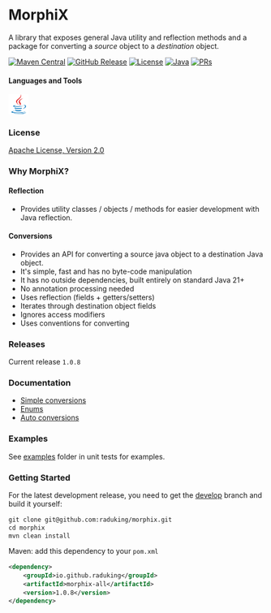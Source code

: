 # MorphiX

A library that exposes general Java utility and reflection methods and a package for converting a *source* object to a *destination* object.

[![Maven Central](https://img.shields.io/maven-central/v/io.github.raduking/morphix-all)](https://central.sonatype.com/artifact/io.github.raduking/morphix-all)
[![GitHub Release](https://img.shields.io/github/v/release/raduking/morphix)](https://github.com/raduking/morphix/releases)
[![License](https://img.shields.io/github/license/raduking/morphix)](https://opensource.org/license/apache-2-0)
[![Java](https://img.shields.io/badge/Java-21+-blue)](https://www.oracle.com/java/technologies/downloads/#java21)
[![PRs](https://img.shields.io/github/issues-pr/raduking/morphix)](https://github.com/raduking/morphix/pulls)

#### Languages and Tools
<p>
	<a href="https://www.java.com" target="_blank" rel="noreferrer"><img src="https://raw.githubusercontent.com/devicons/devicon/master/icons/java/java-original.svg" alt="java" width="40" height="40"/></a>
</p>

### License

[Apache License, Version 2.0](LICENSE)

### Why MorphiX?

#### Reflection

- Provides utility classes / objects / methods for easier development with Java reflection.

#### Conversions

- Provides an API for converting a source java object to a destination Java object.
- It's simple, fast and has no byte-code manipulation
- It has no outside dependencies, built entirely on standard Java 21+
- No annotation processing needed
- Uses reflection (fields + getters/setters)
- Iterates through destination object fields
- Ignores access modifiers
- Uses conventions for converting

### Releases

Current release `1.0.8`

### Documentation

- [Simple conversions](doc/simple.md)
- [Enums](doc/enums.md)
- [Auto conversions](doc/auto-conversions.md)

### Examples

See [examples](src/test/java/org/morphix/examples) folder in unit tests for examples.

### Getting Started

For the latest development release, you need to get the [develop](https://github.com/raduking/morphix/tree/develop) branch and build it yourself:

```
git clone git@github.com:raduking/morphix.git
cd morphix
mvn clean install
```

Maven: add this dependency to your `pom.xml`

```xml
<dependency>
    <groupId>io.github.raduking</groupId>
    <artifactId>morphix-all</artifactId>
    <version>1.0.8</version>
</dependency>
```

